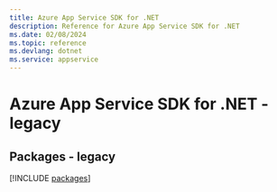 ```yaml
---
title: Azure App Service SDK for .NET
description: Reference for Azure App Service SDK for .NET
ms.date: 02/08/2024
ms.topic: reference
ms.devlang: dotnet
ms.service: appservice
---
```

# Azure App Service SDK for .NET - legacy
## Packages - legacy
[!INCLUDE [packages](app-service-index.md)]